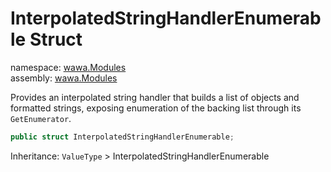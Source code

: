 # InterpolatedStringHandlerEnumerable Struct

namespace: [wawa\.Modules](../wawa.Modules.md)<br />
assembly: [wawa\.Modules](../../wawa.Modules.md)

Provides an interpolated string handler that builds a list of objects and formatted strings,
exposing enumeration of the backing list through its `GetEnumerator`\.

```csharp
public struct InterpolatedStringHandlerEnumerable;
```

Inheritance: `ValueType` > InterpolatedStringHandlerEnumerable

